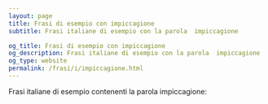 ```yaml
---
layout: page
title: Frasi di esempio con impiccagione 
subtitle: Frasi italiane di esempio con la parola  impiccagione

og_title: Frasi di esempio con impiccagione 
og_description: Frasi italiane di esempio con la parola  impiccagione
og_type: website
permalink: /frasi/i/impiccagione.html
---
```


Frasi italiane di esempio contenenti la parola impiccagione:


